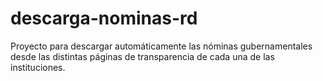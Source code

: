 # descarga-nominas-rd
Proyecto para descargar automáticamente las nóminas gubernamentales desde las distintas páginas de transparencia de cada una de las instituciones.
